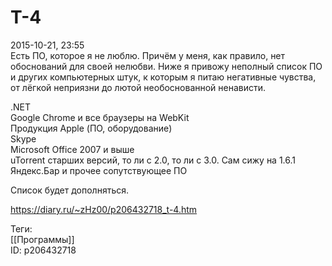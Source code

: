 T-4
====

   
 2015-10-21, 23:55   
  Есть ПО, которое я не люблю. Причём у меня, как правило, нет обоснований для своей нелюбви. Ниже я привожу неполный список ПО и других компьютерных штук, к которым я питаю негативные чувства, от лёгкой неприязни до лютой необоснованной ненависти.   
   
 .NET   
 Google Chrome и все браузеры на WebKit   
 Продукция Apple (ПО, оборудование)   
 Skype   
 Microsoft Office 2007 и выше   
 uTorrent старших версий, то ли с 2.0, то ли с 3.0. Сам сижу на 1.6.1   
 Яндекс.Бар и прочее сопутствующее ПО   
   
 Список будет дополняться.   
    
 <https://diary.ru/~zHz00/p206432718_t-4.htm>   
   
 Теги:   
 [[Программы]]   
 ID: p206432718